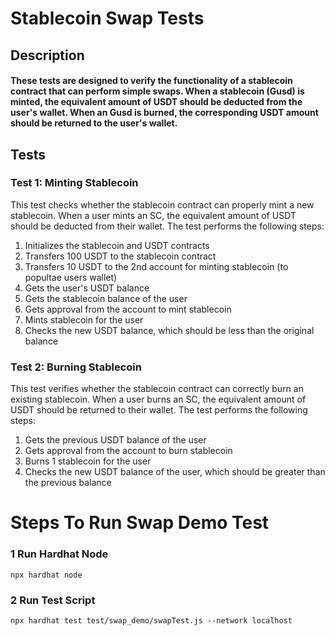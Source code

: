 # Stablecoin Swap Tests

## Description

#### These tests are designed to verify the functionality of a stablecoin contract that can perform simple swaps. When a stablecoin (Gusd) is minted, the equivalent amount of USDT should be deducted from the user's wallet. When an Gusd is burned, the corresponding USDT amount should be returned to the user's wallet.


## Tests

### Test 1: Minting Stablecoin

This test checks whether the stablecoin contract can properly mint a new stablecoin. When a user mints an SC, the equivalent amount of USDT should be deducted from their wallet. The test performs the following steps:

1. Initializes the stablecoin and USDT contracts
2. Transfers 100 USDT to the stablecoin contract
3. Transfers 10 USDT to the 2nd account for minting stablecoin (to popultae users wallet)
4. Gets the user's USDT balance
5. Gets the stablecoin balance of the user
6. Gets approval from the account to mint stablecoin
7. Mints stablecoin for the user
8. Checks the new USDT balance, which should be less than the original balance

### Test 2: Burning Stablecoin

This test verifies whether the stablecoin contract can correctly burn an existing stablecoin. When a user burns an SC, the equivalent amount of USDT should be returned to their wallet. The test performs the following steps:

1. Gets the previous USDT balance of the user
2. Gets approval from the account to burn stablecoin
3. Burns 1 stablecoin for the user
4. Checks the new USDT balance of the user, which should be greater than the previous balance

# Steps To Run Swap Demo Test
### 1 Run Hardhat Node
```
npx hardhat node
```
### 2 Run Test Script
```
npx hardhat test test/swap_demo/swapTest.js --network localhost
```
